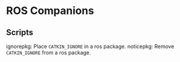 ROS Companions
==============

Scripts
-------

ignorepkg: Place `CATKIN_IGNORE` in a ros package.
noticepkg: Remove `CATKIN_IGNORE` from a ros package.
